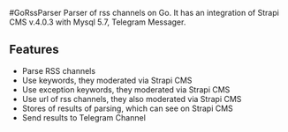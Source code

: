 #GoRssParser
Parser of rss channels on Go. It has an integration of Strapi CMS v.4.0.3 with Mysql 5.7, Telegram Messager.
## Features
- Parse RSS channels
- Use keywords, they moderated via Strapi CMS
- Use exception keywords, they moderated via Strapi CMS
- Use url of rss channels, they also moderated via Strapi CMS 
- Stores of results of parsing, which can see on Strapi CMS
- Send results to Telegram Channel
